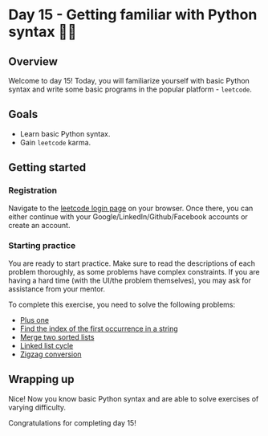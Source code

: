 # Day 15 - Getting familiar with Python syntax 🤝🏻

## Overview

Welcome to day 15! Today, you will familiarize yourself with basic Python syntax and write some basic programs in the popular platform - `leetcode`.

## Goals

- Learn basic Python syntax.
- Gain `leetcode` karma.

## Getting started

### Registration

Navigate to the [leetcode login page](https://leetcode.com/accounts/login/) on your browser.
Once there, you can either continue with your Google/LinkedIn/Github/Facebook accounts or create an account.

### Starting practice

You are ready to start practice.
Make sure to read the descriptions of each problem thoroughly, as some problems have complex constraints. If you are having a hard time (with the UI/the problem themselves), you may ask for assistance from your mentor.

To complete this exercise, you need to solve the following problems:

- [Plus one](https://leetcode.com/problems/plus-one/description/)
- [Find the index of the first occurrence in a string](https://leetcode.com/problems/find-the-index-of-the-first-occurrence-in-a-string/description/)
- [Merge two sorted lists](https://leetcode.com/problems/merge-two-sorted-lists/description/)
- [Linked list cycle](https://leetcode.com/problems/linked-list-cycle/description/)
- [Zigzag conversion](https://leetcode.com/problems/zigzag-conversion/)

## Wrapping up

Nice! Now you know basic Python syntax and are able to solve exercises of varying difficulty.

Congratulations for completing day 15!

